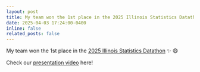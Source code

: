 ```yaml
---
layout: post
title: My team won the 1st place in the 2025 Illinois Statistics Datathon !
date: 2025-04-03 17:24:00-0400
inline: false
related_posts: false
---
```


My team won the 1st place in the [2025 Illinois Statistics Datathon](https://stat.illinois.edu/datathon) :sparkles: :smile:

Check our [presentation video](https://www.youtube.com/watch?v=oTbIIaauKmk) here!